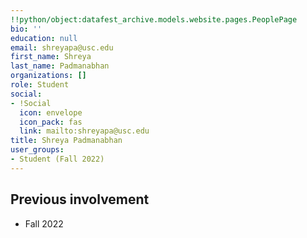 ```yaml
---
!!python/object:datafest_archive.models.website.pages.PeoplePage
bio: ''
education: null
email: shreyapa@usc.edu
first_name: Shreya
last_name: Padmanabhan
organizations: []
role: Student
social:
- !Social
  icon: envelope
  icon_pack: fas
  link: mailto:shreyapa@usc.edu
title: Shreya Padmanabhan
user_groups:
- Student (Fall 2022)
---
```



## Previous involvement

* Fall 2022


